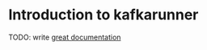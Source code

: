 # Introduction to kafkarunner

TODO: write [great documentation](http://jacobian.org/writing/what-to-write/)
